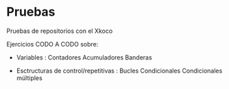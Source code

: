 # Pruebas
Pruebas de repositorios con el Xkoco

Ejercicios CODO A CODO sobre:
- Variables :
              Contadores
              Acumuladores
              Banderas

- Esctructuras de control/repetitivas :
              Bucles
              Condicionales
              Condicionales múltiples



  
